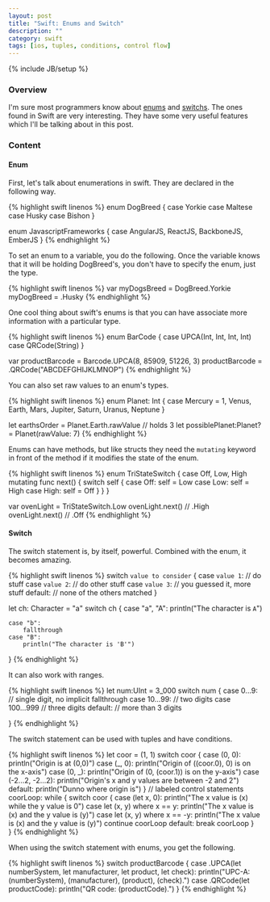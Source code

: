 ```yaml
---
layout: post
title: "Swift: Enums and Switch"
description: ""
category: swift
tags: [ios, tuples, conditions, control flow]
---
```

{% include JB/setup %}

<!-- Overview -->
<h3>Overview</h3>

I'm sure most programmers know about [enums](https://developer.apple.com/library/ios/documentation/Swift/Conceptual/Swift_Programming_Language/Enumerations.html) and [switchs](https://developer.apple.com/library/ios/documentation/Swift/Conceptual/Swift_Programming_Language/ControlFlow.html). The ones found in Swift are very interesting. They have some very useful features which I'll be talking about in this post.

<!-- Content -->
<h3>Content</h3>

<!-- Enum -->
<h4>Enum</h4>

First, let's talk about enumerations in swift. They are declared in the following way.

<!-- Code _______________________________________-->
{% highlight swift linenos %}
enum DogBreed {
    case Yorkie
    case Maltese
    case Husky
    case Bishon
}

enum JavascriptFrameworks {
    case AngularJS, ReactJS, BackboneJS, EmberJS
}
{% endhighlight %}
<!-- /Code ^^^^^^^^^^^^^^^^^^^^^^^^^^^^^^^^^^^^^^-->


To set an enum to a variable, you do the following. Once the variable knows that it will be holding DogBreed's, you don't have to specify the enum, just the type.

<!-- Code _______________________________________-->
{% highlight swift linenos %}
var myDogsBreed = DogBreed.Yorkie
myDogBreed = .Husky
{% endhighlight %}
<!-- /Code ^^^^^^^^^^^^^^^^^^^^^^^^^^^^^^^^^^^^^^-->


One cool thing about swift's enums is that you can have associate more information with a particular type.

<!-- Code _______________________________________-->
{% highlight swift linenos %}
enum BarCode {
    case UPCA(Int, Int, Int, Int)
    case QRCode(String)
}

var productBarcode = Barcode.UPCA(8, 85909, 51226, 3)
productBarcode = .QRCode("ABCDEFGHIJKLMNOP")
{% endhighlight %}
<!-- /Code ^^^^^^^^^^^^^^^^^^^^^^^^^^^^^^^^^^^^^^-->


You can also set raw values to an enum's types.

<!-- Code _______________________________________-->
{% highlight swift linenos %}
enum Planet: Int {
    case Mercury = 1, Venus, Earth, Mars, Jupiter, Saturn, Uranus, Neptune
}

let earthsOrder = Planet.Earth.rawValue // holds 3
let possiblePlanet:Planet? = Planet(rawValue: 7)
{% endhighlight %}
<!-- /Code ^^^^^^^^^^^^^^^^^^^^^^^^^^^^^^^^^^^^^^-->


Enums can have methods, but like structs they need the `mutating` keyword in front of the method if it modifies the state of the enum.

<!-- Code _______________________________________-->
{% highlight swift linenos %}
enum TriStateSwitch {
    case Off, Low, High
    mutating func next() {
        switch self {
        case Off:
            self = Low
        case Low:
            self = High
        case High:
            self = Off
        }
    }
}

var ovenLight = TriStateSwitch.Low
ovenLight.next() // .High
ovenLight.next() // .Off
{% endhighlight %}
<!-- /Code ^^^^^^^^^^^^^^^^^^^^^^^^^^^^^^^^^^^^^^-->



<!-- Switch -->
<h4>Switch</h4>

The switch statement is, by itself, powerful. Combined with the enum, it becomes amazing.

<!-- Code _______________________________________-->
{% highlight swift linenos %}
switch `value to consider` {
    case `value 1`:
        // do stuff
    case `value 2`:
        // do other stuff
    case `value 3`:
        // you guessed it, more stuff
    default:
        // none of the others matched
}


let ch: Character = "a"
switch ch {
    case "a", "A":
        println("The character is `A`")

    case "b":
        fallthrough
    case "B":
        println("The character is 'B'")
}
{% endhighlight %}
<!-- /Code ^^^^^^^^^^^^^^^^^^^^^^^^^^^^^^^^^^^^^^-->


It can also work with ranges.

<!-- Code _______________________________________-->
{% highlight swift linenos %}
let num:UInt = 3_000
switch num {
    case 0...9:
        // single digit, no implicit fallthrough
    case 10...99:
        // two digits
    case 100...999
        // three digits
    default:
        // more than 3 digits

}
{% endhighlight %}
<!-- /Code ^^^^^^^^^^^^^^^^^^^^^^^^^^^^^^^^^^^^^^-->


The switch statement can be used with tuples and have conditions.

<!-- Code _______________________________________-->
{% highlight swift linenos %}
let coor = (1, 1)
switch coor {
    case (0, 0):
        println("Origin is at (0,0)")
    case (_, 0):
        println("Origin of (\(coor.0), 0) is on the x-axis")
    case (0, _):
        println("Origin of (0, \(coor.1)) is on the y-axis")
    case (-2...2, -2...2):
        println("Origin's x and y values are between -2 and 2")
    default:
        println("Dunno where origin is")
}
// labeled control statements
coorLoop: while {
    switch coor {
        case (let x, 0):
            println("The x value is \(x) while the y value is 0") 
        case let (x, y) where x == y:
            println("The x value is \(x) and the y value is \(y)")
        case let (x, y) where x == -y:
            println("The x value is \(x) and the y value is \(y)")
            continue coorLoop
        default:
            break coorLoop
    }   
}
{% endhighlight %}
<!-- /Code ^^^^^^^^^^^^^^^^^^^^^^^^^^^^^^^^^^^^^^-->


When using the switch statement with enums, you get the following.

<!-- Code _______________________________________-->
{% highlight swift linenos %}
switch productBarcode {
    case .UPCA(let numberSystem, let manufacturer, let product, let check):
        println("UPC-A: \(numberSystem), \(manufacturer), \(product), \(check).")
    case .QRCode(let productCode):
        println("QR code: \(productCode).")
}
{% endhighlight %}
<!-- /Code ^^^^^^^^^^^^^^^^^^^^^^^^^^^^^^^^^^^^^^-->